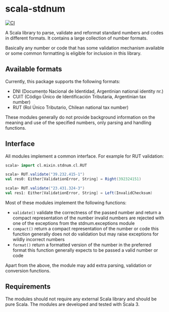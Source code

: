 # scala-stdnum

[![CI](https://github.com/ppbustamante/scala-stdnum/actions/workflows/scala.yml/badge.svg)](https://github.com/ppbustamante/scala-stdnum/actions/workflows/scala.yml)

A Scala library to parse, validate and reformat standard numbers and codes in different formats. It contains a large collection of number formats.

Basically any number or code that has some validation mechanism available or some common formatting is eligible for inclusion in this library.

## Available formats

Currently, this package supports the following formats:

- DNI (Documento Nacional de Identidad, Argentinian national identity nr.)
- CUIT (Código Único de Identificación Tributaria, Argentinian tax number)
- RUT (Rol Único Tributario, Chilean national tax number)

These modules generally do not provide background information on the meaning and use of the specified numbers, only parsing and handling functions.

## Interface

All modules implement a common interface. For example for RUT validation:

```scala
scala> import cl.mixin.stdnum.cl.RUT

scala> RUT.validate("39.232.415-1")
val res0: Either[ValidationError, String] = Right(392324151)

scala> RUT.validate("23.431.324-3")
val res1: Either[ValidationError, String] = Left(InvalidChecksum)
```

Most of these modules implement the following functions:

- `validate()` validate the correctness of the passed number and return a compact representation of the number invalid
  numbers are rejected with one of the exceptions from the stdnum.exceptions module
- `compact()` return a compact representation of the number or code this function generally does not do validation but
  may raise exceptions for wildly incorrect numbers
- `format()` return a formatted version of the number in the preferred format this function generally expects to be
  passed a valid number or code

Apart from the above, the module may add extra parsing, validation or conversion functions.

## Requirements

The modules should not require any external Scala library and should be pure Scala. The modules are developed and tested with Scala 3.
